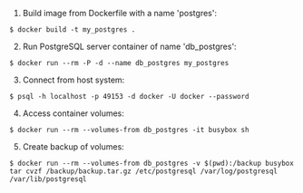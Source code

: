 1. Build image from Dockerfile with a name 'postgres':
```
$ docker build -t my_postgres .
```

2. Run PostgreSQL server container of name 'db_postgres':
```
$ docker run --rm -P -d --name db_postgres my_postgres
```

3. Connect from host system:
```
$ psql -h localhost -p 49153 -d docker -U docker --password
```

4. Access container volumes:
```
$ docker run --rm --volumes-from db_postgres -it busybox sh
```

5. Create backup of volumes:
```
$ docker run --rm --volumes-from db_postgres -v $(pwd):/backup busybox tar cvzf /backup/backup.tar.gz /etc/postgresql /var/log/postgresql /var/lib/postgresql
```